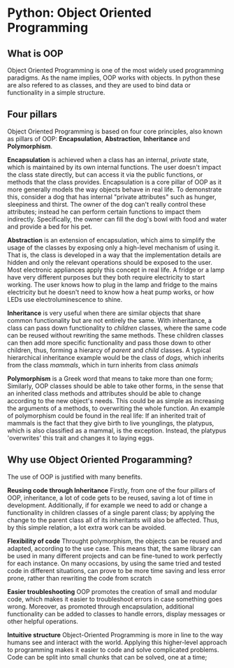 # Python: Object Oriented Programming

## What is OOP
Object Oriented Programming is one of the most widely used programming paradigms.
As the name implies, OOP works with objects.
In python these are also refered to as classes, and they are used to bind data or functionality in a simple structure.

## Four pillars
Object Oriented Programming is based on four core principles, also known as pillars of OOP: **Encapsulation**, **Abstraction**, **Inheritance** and **Polymorphism**.

**Encapsulation** is achieved when a class has an internal, *private* state, which is maintained by its own internal functions.
The user doesn't impact the class state directly, but can access it via the public functions, or methods that the class provides.
Encapsulation is a core pillar of OOP as it more generally models the way objects behave in real life.
To demonstrate this, consider a dog that has internal "private attributes" such as hunger, sleepiness and thirst.
The owner of the dog can't really control these attributes; instead he can perform certain functions to impact them indirectly. 
Specifically, the owner can fill the dog's bowl with food and water and provide a bed for his pet.

**Abstraction** is an extension of encapsulation, which aims to simplify the usage of the classes by exposing only a high-level mechanism of using it.
That is, the class is developed in a way that the implementation details are hidden and only the relevant operations should be exposed to the user.
Most electronic appliances apply this concept in real life. A fridge or a lamp have very different purposes but they both require electricity to start working.
The user knows how to plug in the lamp and fridge to the mains electricity but he doesn't need to know how a heat pump works, or how LEDs use electroluminescence to shine.

**Inheritance** is very useful when there are similar objects that share common functionality but are not entirely the same.
With inheritance, a class can pass down functionality to *children* classes, where the same code can be reused without rewriting the same methods.
These children classes can then add more specific functionality and pass those down to other children, thus, forming a hierarcy of *parent* and *child* classes.
A typical hierarchical inheritance example would be the class of *dogs*, which inherits from the class *mammals*, which in turn inherits from class *animals*

**Polymorphism** is a Greek word that means to take more than one form; 
Similarly, OOP classes should be able to take other forms, in the sense that an inherited class methods and attributes should be able to change according to the new object's needs.
This could be as simple as increasing the arguments of a methods, to overwriting the whole function.
An example of polymorphism could be found in the real life:
If an inherited trait of mammals is the fact that they give birth to live younglings, the platypus, which is also classified as a mammal, is the exception.
Instead, the platypus 'overwrites' this trait and changes it to laying eggs.

## Why use Object Oriented Progaramming?
The use of OOP is justified with many benefits.

**Reusing code through Inheritance**
Firstly, from one of the four pillars of OOP, inheritance, a lot of code gets to be reused, saving a lot of time in development. 
Additionally, if for example we need to add or change a functionality in children classes of a single parent class; by applying the change to the parent class all of its inheritants will also be affected.
Thus, by this simple relation, a lot extra work can be avoided.

**Flexibility of code**
Throught polymorphism, the objects can be reused and adapted, according to the use case. 
This means that, the same library can be used in many different projects and can be fine-tuned to work perfectly for each instance.
On many occasions, by using the same tried and tested code in different situations, can prove to be more time saving and less error prone, rather than rewriting the code from scratch

**Easier troubleshooting**
OOP promotes the creation of small and modular code, which makes it easier to troubleshoot errors in case something goes wrong. 
Moreover, as promoted through encapsulation, additional functionality can be added to classes to handle errors, display messages or other helpful operations.

**Intuitive structure**
Object-Oriented Programming is more in line to the way humans see and interact with the world.
Applying this higher-level approach to programming makes it easier to code and solve complicated problems.
Code can be split into small chunks that can be solved, one at a time;


